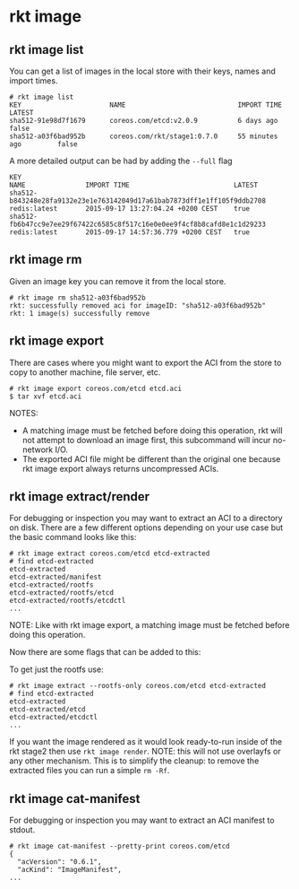 # rkt image

## rkt image list

You can get a list of images in the local store with their keys, names and import times.

```
# rkt image list
KEY                      NAME                            IMPORT TIME            LATEST
sha512-91e98d7f1679      coreos.com/etcd:v2.0.9          6 days ago             false
sha512-a03f6bad952b      coreos.com/rkt/stage1:0.7.0     55 minutes ago         false
```

A more detailed output can be had by adding the `--full` flag

```
KEY                                                                       NAME               IMPORT TIME                          LATEST
sha512-b843248e28fa9132e23e1e763142049d17a61bab7873dff1e1ff105f9ddb2708   redis:latest       2015-09-17 13:27:04.24 +0200 CEST    true
sha512-fb6b47cc9e7ee29f67422c6585c8f517c16e0e0ee9f4cf8b8cafd8e1c1d29233   redis:latest       2015-09-17 14:57:36.779 +0200 CEST   true
```

## rkt image rm

Given an image key you can remove it from the local store.

```
# rkt image rm sha512-a03f6bad952b
rkt: successfully removed aci for imageID: "sha512-a03f6bad952b"
rkt: 1 image(s) successfully remove
```

## rkt image export

There are cases where you might want to export the ACI from the store to copy to another machine, file server, etc.

```
# rkt image export coreos.com/etcd etcd.aci
$ tar xvf etcd.aci
```

NOTES:
- A matching image must be fetched before doing this operation, rkt will not attempt to download an image first, this subcommand will incur no-network I/O.
- The exported ACI file might be different than the original one because rkt image export always returns uncompressed ACIs.


## rkt image extract/render

For debugging or inspection you may want to extract an ACI to a directory on disk. There are a few different options depending on your use case but the basic command looks like this:

```
# rkt image extract coreos.com/etcd etcd-extracted
# find etcd-extracted
etcd-extracted
etcd-extracted/manifest
etcd-extracted/rootfs
etcd-extracted/rootfs/etcd
etcd-extracted/rootfs/etcdctl
...
```

NOTE: Like with rkt image export, a matching image must be fetched before doing this operation.

Now there are some flags that can be added to this:

To get just the rootfs use:

```
# rkt image extract --rootfs-only coreos.com/etcd etcd-extracted
# find etcd-extracted
etcd-extracted
etcd-extracted/etcd
etcd-extracted/etcdctl
...
```

If you want the image rendered as it would look ready-to-run inside of the rkt stage2 then use `rkt image render`. NOTE: this will not use overlayfs or any other mechanism. This is to simplify the cleanup: to remove the extracted files you can run a simple `rm -Rf`.

## rkt image cat-manifest

For debugging or inspection you may want to extract an ACI manifest to stdout.

```
# rkt image cat-manifest --pretty-print coreos.com/etcd
{
  "acVersion": "0.6.1",
  "acKind": "ImageManifest",
...
```
